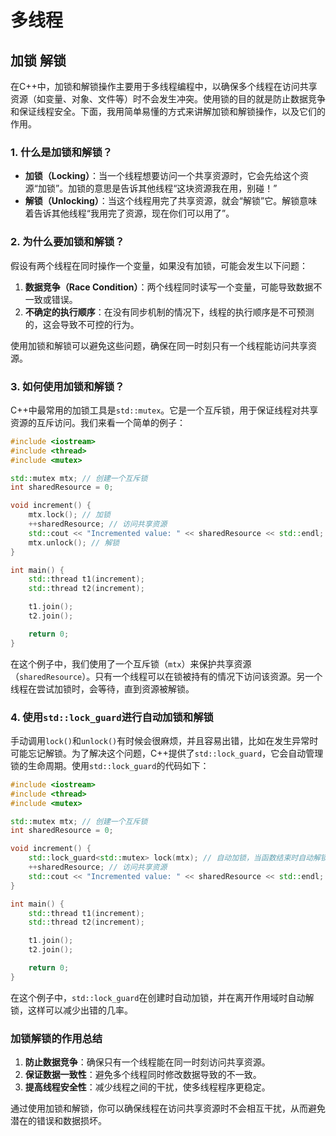 # 多线程

## 加锁 解锁

在C++中，加锁和解锁操作主要用于多线程编程中，以确保多个线程在访问共享资源（如变量、对象、文件等）时不会发生冲突。使用锁的目的就是防止数据竞争和保证线程安全。下面，我用简单易懂的方式来讲解加锁和解锁操作，以及它们的作用。

### 1. 什么是加锁和解锁？

- **加锁（Locking）**：当一个线程想要访问一个共享资源时，它会先给这个资源“加锁”。加锁的意思是告诉其他线程“这块资源我在用，别碰！”
- **解锁（Unlocking）**：当这个线程用完了共享资源，就会“解锁”它。解锁意味着告诉其他线程“我用完了资源，现在你们可以用了”。

### 2. 为什么要加锁和解锁？

假设有两个线程在同时操作一个变量，如果没有加锁，可能会发生以下问题：

1. **数据竞争（Race Condition）**：两个线程同时读写一个变量，可能导致数据不一致或错误。
2. **不确定的执行顺序**：在没有同步机制的情况下，线程的执行顺序是不可预测的，这会导致不可控的行为。

使用加锁和解锁可以避免这些问题，确保在同一时刻只有一个线程能访问共享资源。

### 3. 如何使用加锁和解锁？

C++中最常用的加锁工具是`std::mutex`。它是一个互斥锁，用于保证线程对共享资源的互斥访问。我们来看一个简单的例子：

```cpp
#include <iostream>
#include <thread>
#include <mutex>

std::mutex mtx; // 创建一个互斥锁
int sharedResource = 0;

void increment() {
    mtx.lock(); // 加锁
    ++sharedResource; // 访问共享资源
    std::cout << "Incremented value: " << sharedResource << std::endl;
    mtx.unlock(); // 解锁
}

int main() {
    std::thread t1(increment);
    std::thread t2(increment);

    t1.join();
    t2.join();

    return 0;
}
```

在这个例子中，我们使用了一个互斥锁（`mtx`）来保护共享资源（`sharedResource`）。只有一个线程可以在锁被持有的情况下访问该资源。另一个线程在尝试加锁时，会等待，直到资源被解锁。

### 4. 使用`std::lock_guard`进行自动加锁和解锁

手动调用`lock()`和`unlock()`有时候会很麻烦，并且容易出错，比如在发生异常时可能忘记解锁。为了解决这个问题，C++提供了`std::lock_guard`，它会自动管理锁的生命周期。使用`std::lock_guard`的代码如下：

```cpp
#include <iostream>
#include <thread>
#include <mutex>

std::mutex mtx; // 创建一个互斥锁
int sharedResource = 0;

void increment() {
    std::lock_guard<std::mutex> lock(mtx); // 自动加锁，当函数结束时自动解锁
    ++sharedResource; // 访问共享资源
    std::cout << "Incremented value: " << sharedResource << std::endl;
}

int main() {
    std::thread t1(increment);
    std::thread t2(increment);

    t1.join();
    t2.join();

    return 0;
}
```

在这个例子中，`std::lock_guard`在创建时自动加锁，并在离开作用域时自动解锁，这样可以减少出错的几率。

### 加锁解锁的作用总结

1. **防止数据竞争**：确保只有一个线程能在同一时刻访问共享资源。
2. **保证数据一致性**：避免多个线程同时修改数据导致的不一致。
3. **提高线程安全性**：减少线程之间的干扰，使多线程程序更稳定。

通过使用加锁和解锁，你可以确保线程在访问共享资源时不会相互干扰，从而避免潜在的错误和数据损坏。